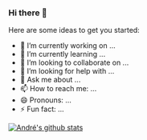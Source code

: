 ### Hi there 👋

<!--
**andreztz/andreztz** is a ✨ _special_ ✨ repository because its `README.md` (this file) appears on your GitHub profile.
-->


Here are some ideas to get you started:

- 🔭 I’m currently working on ...
- 🌱 I’m currently learning ...
- 👯 I’m looking to collaborate on ...
- 🤔 I’m looking for help with ...
- 💬 Ask me about ...
- 📫 How to reach me: ...
- 😄 Pronouns: ...
- ⚡ Fun fact: ...


[![André's github stats](https://github-readme-stats.vercel.app/api?username=andreztz)](https://github.com/andreztz/github-readme-stats)


